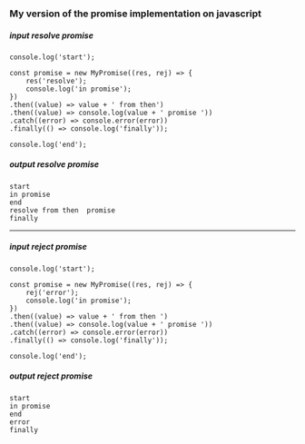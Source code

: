 ### My version of the promise implementation on javascript

##### input resolve promise

    console.log('start');

    const promise = new MyPromise((res, rej) => {
        res('resolve');
        console.log('in promise');
    })
    .then((value) => value + ' from then')
    .then((value) => console.log(value + ' promise '))
    .catch((error) => console.error(error))
    .finally(() => console.log('finally'));

    console.log('end');

##### output resolve promise

    start
    in promise
    end
    resolve from then  promise 
    finally

***

##### input reject promise

    console.log('start');

    const promise = new MyPromise((res, rej) => {
        rej('error');
        console.log('in promise');
    })
    .then((value) => value + ' from then ')
    .then((value) => console.log(value + ' promise '))
    .catch((error) => console.error(error))
    .finally(() => console.log('finally'));

    console.log('end');

##### output reject promise

    start
    in promise
    end
    error
    finally
